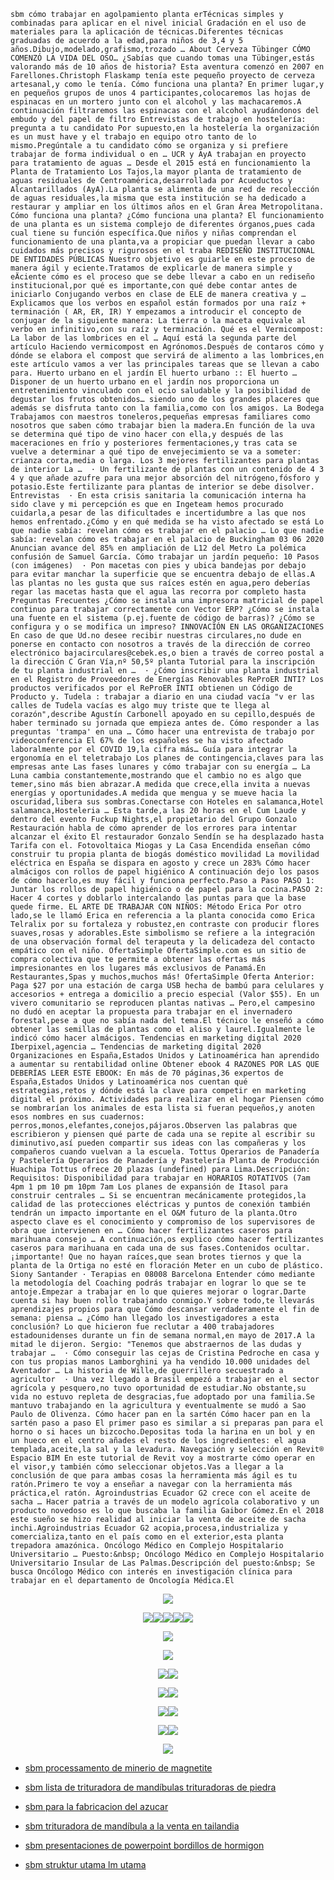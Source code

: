 
```
sbm cómo trabajar en agolpamiento planta erTécnicas simples y combinadas para aplicar en el nivel inicial Gradación en el uso de materiales para la aplicación de técnicas.Diferentes técnicas graduadas de acuerdo a la edad,para niños de 3,4 y 5 años.Dibujo,modelado,grafismo,trozado … About Cerveza Tübinger CÓMO COMENZÓ LA VIDA DEL OSO… ¿Sabías que cuando tomas una Tübinger,estás valorando más de 10 años de historia? Esta aventura comenzó en 2007 en Farellones.Christoph Flaskamp tenía este pequeño proyecto de cerveza artesanal,y como le tenía. Cómo funciona una planta? En primer lugar,y en pequeños grupos de unos 4 participantes,colocaremos las hojas de espinacas en un mortero junto con el alcohol y las machacaremos.A continuación filtraremos las espinacas con el alcohol ayudándonos del embudo y del papel de filtro Entrevistas de trabajo en hostelería: pregunta a tu candidato Por supuesto,en la hostelería la organización es un must have y el trabajo en equipo otro tanto de lo mismo.Pregúntale a tu candidato cómo se organiza y si prefiere trabajar de forma individual o en … UCR y AyA trabajan en proyecto para tratamiento de aguas … Desde el 2015 está en funcionamiento la Planta de Tratamiento Los Tajos,la mayor planta de tratamiento de aguas residuales de Centroamérica,desarrollada por Acueductos y Alcantarillados (AyA).La planta se alimenta de una red de recolección de aguas residuales,la misma que esta institución se ha dedicado a restaurar y ampliar en los últimos años en el Gran Área Metropolitana. Cómo funciona una planta? ¿Cómo funciona una planta? El funcionamiento de una planta es un sistema complejo de diferentes órganos,pues cada cual tiene su función específica.Que niños y niñas comprendan el funcionamiento de una planta,va a propiciar que puedan llevar a cabo cuidados más precisos y rigurosos en el traba REDISEÑO INSTITUCIONAL DE ENTIDADES PÚBLICAS Nuestro objetivo es guiarle en este proceso de manera ágil y eciente.Tratamos de explicarle de manera simple y eÄciente cómo es el proceso que se debe llevar a cabo en un rediseño institucional,por qué es importante,con qué debe contar antes de iniciarlo Conjugando verbos en clase de ELE de manera creativa y … Explicamos que los verbos en español están formados por una raíz + terminación ( AR, ER, IR) Y empezamos a introducir el concepto de conjugar de la siguiente manera: La tierra o la maceta equivale al verbo en infinitivo,con su raíz y terminación. Qué es el Vermicompost: La labor de las lombrices en el … Aquí está la segunda parte del artículo Haciendo vermicompost en Agrónomos.Después de contaros cómo y dónde se elabora el compost que servirá de alimento a las lombrices,en este artículo vamos a ver las principales tareas que se llevan a cabo para. Huerto urbano en el jardín El huerto urbano :: El huerto … Disponer de un huerto urbano en el jardín nos proporciona un entretenimiento vinculado con el ocio saludable y la posibilidad de degustar los frutos obtenidos… siendo uno de los grandes placeres que además se disfruta tanto con la familia,como con los amigos. La Bodega Trabajamos con maestros toneleros,pequeñas empresas familiares como nosotros que saben cómo trabajar bien la madera.En función de la uva se determina qué tipo de vino hacer con ella,y después de las maceraciones en frío y posteriores fermentaciones,y tras cata se vuelve a determinar a qué tipo de envejecimiento se va a someter: crianza corta,media o larga. Los 3 mejores fertilizantes para plantas de interior La …  · Un fertilizante de plantas con un contenido de 4 3 4 y que añade azufre para una mejor absorción del nitrógeno,fósforo y potasio.Este fertilizante para plantas de interior se debe disolver. Entrevistas  · En esta crisis sanitaria la comunicación interna ha sido clave y mi percepción es que en Ingeteam hemos procurado cuidarla,a pesar de las dificultades e incertidumbre a las que nos hemos enfrentado.¿Cómo y en qué medida se ha visto afectado se está Lo que nadie sabía: revelan cómo es trabajar en el palacio … Lo que nadie sabía: revelan cómo es trabajar en el palacio de Buckingham 03 06 2020 Anuncian avance del 85% en ampliación de L12 del Metro La polémica confusión de Samuel García. Cómo trabajar un jardín pequeño: 10 Pasos (con imágenes)  · Pon macetas con pies y ubica bandejas por debajo para evitar manchar la superficie que se encuentra debajo de ellas.A las plantas no les gusta que sus raíces estén en agua,pero deberías regar las macetas hasta que el agua las recorra por completo hasta Preguntas Frecuentes ¿Cómo se instala una impresora matricial de papel continuo para trabajar correctamente con Vector ERP? ¿Cómo se instala una fuente en el sistema (p.ej.fuente de código de barras)? ¿Cómo se configura y o se modifica un impreso? INNOVACIÓN EN LAS ORGANIZACIONES En caso de que Ud.no desee recibir nuestras circulares,no dude en ponerse en contacto con nosotros a través de la dirección de correo electrónico bajacirculares@cebek.es,o bien a través de correo postal a la dirección C Gran Vía,nº 50,5º planta Tutorial para la inscripción de tu planta industrial en …  · ¿Cómo inscribir una planta industrial en el Registro de Proveedores de Energías Renovables ReProER INTI? Los productos verificados por el ReProER INTI obtienen un Código de Producto y. Tudela : trabajar a diario en una ciudad vacía "v er las calles de Tudela vacías es algo muy triste que te llega al corazón",describe Agustín Carbonell apoyado en su cepillo,después de haber terminado su jornada que empieza antes de. Cómo responder a las preguntas 'trampa' en una … Cómo hacer una entrevista de trabajo por videoconferencia El 67% de los españoles se ha visto afectado laboralmente por el COVID 19,la cifra más… Guía para integrar la ergonomía en el teletrabajo Los planes de contingencia,claves para las empresas ante Las fases lunares y cómo trabajar con su energía … La Luna cambia constantemente,mostrando que el cambio no es algo que temer,sino más bien abrazar.A medida que crece,ella invita a nuevas energías y oportunidades.A medida que mengua y se mueve hacia la oscuridad,libera sus sombras.Conectarse con Hoteles en salamanca,Hotel salamanca,Hosteleria … Esta tarde,a las 20 horas en el Cum Laude y dentro del evento Fuckup Nights,el propietario del Grupo Gonzalo Restauración habla de cómo aprender de los errores para intentar alcanzar el éxito El restaurador Gonzalo Sendín se ha desplazado hasta Tarifa con el. Fotovoltaica Miogas y La Casa Encendida enseñan cómo construir tu propia planta de biogás doméstico movilidad La movilidad eléctrica en España se dispara en agosto y crece un 283% Cómo hacer almácigos con rollos de papel higiénico A continuación dejo los pasos de cómo hacerlo,es muy fácil y funciona perfecto.Paso a Paso PASO 1: Juntar los rollos de papel higiénico o de papel para la cocina.PASO 2: Hacer 4 cortes y doblarlo intercalando las puntas para que la base quede firme. EL ARTE DE TRABAJAR CON NIÑOS: Método Erica Por otro lado,se le llamó Erica en referencia a la planta conocida como Erica Telralix por su fortaleza y robustez,en contraste con producir flores suaves,rosas y adorables.Este simbolismo se refiere a la integración de una observación formal del terapeuta y la delicadeza del contacto empático con el niño. OfertaSimple OfertaSimple.com es un sitio de compra colectiva que te permite a obtener las ofertas más impresionantes en los lugares más exclusivos de Panamá.En Restaurantes,Spas y muchos,muchos más! OfertaSimple Oferta Anterior: Paga $27 por una estación de carga USB hecha de bambú para celulares y accesorios + entrega a domicilio a precio especial (Valor $55). En un vivero comunitario se reproducen plantas nativas … Pero,el campesino no dudó en aceptar la propuesta para trabajar en el invernadero forestal,pese a que no sabía nada del tema.El técnico le enseñó a cómo obtener las semillas de plantas como el aliso y laurel.Igualmente le indicó cómo hacer almácigos. Tendencias en marketing digital 2020 Iberpixel,agencia … Tendencias de marketing digital 2020 Organizaciones en España,Estados Unidos y Latinoamérica han aprendido a aumentar su rentabilidad online Obtener ebook 4 RAZONES POR LAS QUE DEBERÍAS LEER ESTE EBOOK: En más de 70 páginas,36 expertos de España,Estados Unidos y Latinoamérica nos cuentan qué estrategias,retos y dónde está la clave para competir en marketing digital el próximo. Actividades para realizar en el hogar Piensen cómo se nombrarían los animales de esta lista si fueran pequeños,y anoten esos nombres en sus cuadernos: perros,monos,elefantes,conejos,pájaros.Observen las palabras que escribieron y piensen qué parte de cada una se repite al escribir su diminutivo,así pueden compartir sus ideas con las compañeras y los compañeros cuando vuelvan a la escuela. Tottus Operarios de Panadería y Pastelería Operarios de Panadería y Pastelería Planta de Producción Huachipa Tottus ofrece 20 plazas (undefined) para Lima.Descripción: Requisitos: Disponibilidad para trabajar en HORARIOS ROTATIVOS (7am 4pm 1 pm 10 pm 10pm 7am Los planes de expansión de Itasol para construir centrales … Si se encuentran mecánicamente protegidos,la calidad de las protecciones eléctricas y puntos de conexión también tendrán un impacto importante en el O&M futuro de la planta.Otro aspecto clave es el conocimiento y compromiso de los supervisores de obra que intervienen en … Cómo hacer fertilizantes caseros para marihuana consejo … A continuación,os explico cómo hacer fertilizantes caseros para marihuana en cada una de sus fases.Contenidos ocultar.¡importante! Que no hayan raíces,que sean brotes tiernos y que la planta de la Ortiga no esté en floración Meter en un cubo de plástico. Siony Santander · Terapias en 08008 Barcelona Entender cómo mediante la metodología del Coaching podrás trabajar en lograr lo que se te antoje.Empezar a trabajar en lo que quieres mejorar o lograr.Darte cuenta si hay buen rollo trabajando conmigo.Y sobre todo,te llevarás aprendizajes propios para que Cómo descansar verdaderamente el fin de semana: piensa … ¿Cómo han llegado los investigadores a esta conclusión? Lo que hicieron fue reclutar a 400 trabajadores estadounidenses durante un fin de semana normal,en mayo de 2017.A la mitad le dijeron. Sergio: "Tenemos que abstraernos de las dudas y trabajar …  · Cómo conseguir las cejas de Cristina Pedroche en casa y con tus propias manos Lamborghini ya ha vendido 10.000 unidades del Aventador … La historia de Wille,de guerrillero secuestrado a agricultor  · Una vez llegado a Brasil empezó a trabajar en el sector agrícola y pesquero,no tuvo oportunidad de estudiar.No obstante,su vida no estuvo repleta de desgracias,fue adoptado por una familia.Se mantuvo trabajando en la agricultura y eventualmente se mudó a Sao Paulo de Olivenza. Cómo hacer pan en la sartén Cómo hacer pan en la sartén paso a paso El primer paso es similar a si preparas pan para el horno o si haces un bizcocho.Depositas toda la harina en un bol y en un hueco en el centro añades el resto de los ingredientes: el agua templada,aceite,la sal y la levadura. Navegación y selección en Revit® Espacio BIM En este tutorial de Revit voy a mostrarte cómo operar en el visor,y también cómo seleccionar objetos.Vas a llegar a la conclusión de que para ambas cosas la herramienta más ágil es tu ratón.Primero te voy a enseñar a navegar con la herramienta más práctica,el ratón. Agroindustrias Ecuador G2 crece con el aceite de sacha … Hacer patria a través de un modelo agrícola colaborativo y un producto novedoso es lo que buscaba la familia Gaibor Gómez.En el 2018 este sueño se hizo realidad al iniciar la venta de aceite de sacha inchi.Agroindustrias Ecuador G2 acopia,procesa,industrializa y comercializa,tanto en el país como en el exterior,esta planta trepadora amazónica. Oncólogo Médico en Complejo Hospitalario Universitario … Puesto:&nbsp; Oncólogo Médico en Complejo Hospitalario Universitario Insular de Las Palmas.Descripción del puesto:&nbsp; Se busca Oncólogo Médico con interés en investigación clínica para trabajar en el departamento de Oncología Médica.El 
```

<div align="center">

<a href="https://es-crusher.shibang-china.com/github&k=sbm+c%C3%B3mo+trabajar+en+agolpamiento+planta+er"><img src="https://static.shibang-china.com/es/crusher/logo.jpg"></a>

<a href="https://es-crusher.shibang-china.com/github&k=sbm+c%C3%B3mo+trabajar+en+agolpamiento+planta+er"><img src="https://static.shibang-china.com/es/crusher/index.jpg"></a><a href="https://es-crusher.shibang-china.com/material.htmlgithub&k=sbm+c%C3%B3mo+trabajar+en+agolpamiento+planta+er"><img src="https://static.shibang-china.com/es/crusher/material.jpg"></a><a href="https://es-crusher.shibang-china.com/application.htmlgithub&k=sbm+c%C3%B3mo+trabajar+en+agolpamiento+planta+er"><img src="https://static.shibang-china.com/es/crusher/application.jpg"></a><a href="https://es-crusher.shibang-china.com/aboutus.htmlgithub&k=sbm+c%C3%B3mo+trabajar+en+agolpamiento+planta+er"><img src="https://static.shibang-china.com/es/crusher/aboutus.jpg"></a><a href="https://es-crusher.shibang-china.com/contact.htmlgithub&k=sbm+c%C3%B3mo+trabajar+en+agolpamiento+planta+er"><img src="https://static.shibang-china.com/es/crusher/contact.jpg"></a>

<a href="https://es-crusher.shibang-china.com/github&k=sbm+c%C3%B3mo+trabajar+en+agolpamiento+planta+er"><img src="https://static.shibang-china.com/es/crusher/banner.jpg"></a>

<a href="https://swt.shibang-china.com/github&k=sbm+c%C3%B3mo+trabajar+en+agolpamiento+planta+er"><img src="https://static.shibang-china.com/es/crusher/text.jpg"></a>

<a href="https://swt.shibang-china.com/github&k=sbm+c%C3%B3mo+trabajar+en+agolpamiento+planta+er"><img src="https://static.shibang-china.com/es/crusher/chat.jpg"></a><a href="https://es-crusher.shibang-china.com/contact.htmlgithub&k=sbm+c%C3%B3mo+trabajar+en+agolpamiento+planta+er"><img src="https://static.shibang-china.com/es/crusher/message.jpg"></a>

<a href="https://es-crusher.shibang-china.com/products/pe.htmlgithub&k=sbm+c%C3%B3mo+trabajar+en+agolpamiento+planta+er"><img src="https://static.shibang-china.com/es/crusher/pe.jpg"></a><a href="https://es-crusher.shibang-china.com/products/pf.htmlgithub&k=sbm+c%C3%B3mo+trabajar+en+agolpamiento+planta+er"><img src="https://static.shibang-china.com/es/crusher/pf.jpg"></a>

<a href="https://es-crusher.shibang-china.com/products/hpt.htmlgithub&k=sbm+c%C3%B3mo+trabajar+en+agolpamiento+planta+er"><img src="https://static.shibang-china.com/es/crusher/hpt.jpg"></a><a href="https://es-crusher.shibang-china.com/products/vsi.htmlgithub&k=sbm+c%C3%B3mo+trabajar+en+agolpamiento+planta+er"><img src="https://static.shibang-china.com/es/crusher/vsi.jpg"></a>

<a href="https://es-crusher.shibang-china.com/products/klv.htmlgithub&k=sbm+c%C3%B3mo+trabajar+en+agolpamiento+planta+er"><img src="https://static.shibang-china.com/es/crusher/klv.jpg"></a><a href="https://es-crusher.shibang-china.com/products/portable.htmlgithub&k=sbm+c%C3%B3mo+trabajar+en+agolpamiento+planta+er"><img src="https://static.shibang-china.com/es/crusher/portable.jpg"></a>

<a href="https://swt.shibang-china.com/github&k=sbm+c%C3%B3mo+trabajar+en+agolpamiento+planta+er"><img src="https://static.shibang-china.com/es/crusher/case.jpg"></a>

</div>


* [sbm processamento de minerio de magnetite](sbm%20processamento%20de%20minerio%20de%20magnetite.md)

* [sbm lista de trituradora de mandíbulas trituradoras de piedra](sbm%20lista%20de%20trituradora%20de%20mand%C3%ADbulas%20trituradoras%20de%20piedra.md)

* [sbm para la fabricacion del azucar](sbm%20para%20la%20fabricacion%20del%20azucar.md)

* [sbm trituradora de mandíbula a la venta en tailandia](sbm%20trituradora%20de%20mand%C3%ADbula%20a%20la%20venta%20en%20tailandia.md)

* [sbm presentaciones de powerpoint bordillos de hormigon](sbm%20presentaciones%20de%20powerpoint%20bordillos%20de%20hormigon.md)

* [sbm struktur utama lm utama](sbm%20struktur%20utama%20lm%20utama.md)